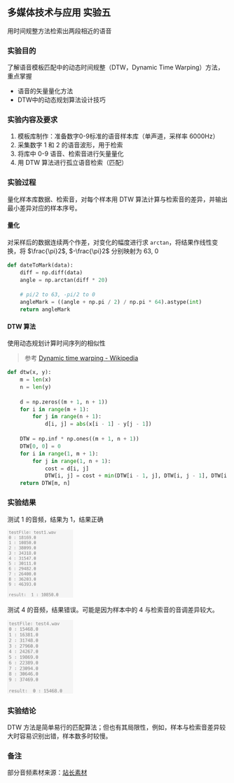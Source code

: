 ## 多媒体技术与应用 实验五

用时间规整方法检索出两段相近的语音

### 实验目的

了解语音模板匹配中的动态时间规整（DTW，Dynamic Time Warping）方法，重点掌握

+ 语音的矢量量化方法
+ DTW中的动态规划算法设计技巧

### 实验内容及要求

1. 模板库制作：准备数字0-9标准的语音样本库（单声道，采样率 6000Hz）
2. 采集数字 1 和 2 的语音波形，用于检索
3. 将库中 0-9 语音、检索音进行矢量量化
4. 用 DTW 算法进行孤立语音检索（匹配）

### 实验过程

量化样本库数据、检索音，对每个样本用 DTW 算法计算与检索音的差异，并输出最小差异对应的样本序号。

#### 量化

对采样后的数据连续两个作差，对变化的幅度进行求 `arctan`，将结果作线性变换，将 $\frac{\pi}2$, $-\frac{\pi}2$ 分别映射为 63, 0

```python
def dateToMark(data):
    diff = np.diff(data)
    angle = np.arctan(diff * 20)

    # pi/2 to 63, -pi/2 to 0
    angleMark = ((angle + np.pi / 2) / np.pi * 64).astype(int)
    return angleMark
```

#### DTW 算法

使用动态规划计算时间序列的相似性

> 参考 [Dynamic time warping - Wikipedia](https://en.wikipedia.org/wiki/Dynamic_time_warping)

```python
def dtw(x, y):
    m = len(x)
    n = len(y)

    d = np.zeros((m + 1, n + 1))
    for i in range(m + 1):
        for j in range(n + 1):
            d[i, j] = abs(x[i - 1] - y[j - 1])

    DTW = np.inf * np.ones((m + 1, n + 1))
    DTW[0, 0] = 0
    for i in range(1, m + 1):
        for j in range(1, n + 1):
            cost = d[i, j]
            DTW[i, j] = cost + min(DTW[i - 1, j], DTW[i, j - 1], DTW[i - 1, j - 1])
    return DTW[m, n]
```

### 实验结果

测试 1 的音频，结果为 1，结果正确

<img title="" src="image/1.png" alt="1.png" data-align="center" width="150">

测试 4 的音频，结果错误。可能是因为样本中的 4 与检索音的音调差异较大。

<img title="" src="image/2.png" alt="2.png" data-align="center" width="150">

### 实验结论

DTW 方法是简单易行的匹配算法；但也有其局限性，例如，样本与检索音差异较大时容易识别出错，样本数多时较慢。

### 备注

部分音频素材来源：[站长素材](https://sc.chinaz.com/yinxiao/150721136190.htm)
